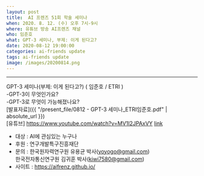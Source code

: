 ```yaml
---
layout: post
title:  AI 프렌즈 51회 학술 세미나
when: 2020. 8. 12. (수) 오후 7시-9시
where: 유튜브 방송 AI프렌즈 채널
who: 임준호
what: GPT-3 세미나, 부제: 이게 된다고?
date: 2020-08-12 19:00:00
categories: ai-friends update
tags: ai-friends update
image: /images/20200814.png
---
```

***  
GPT-3 세미나(부제: 이게 된다고?) ( 임준호 / ETRI )  
-GPT-3이 무엇인가요?  
-GPT-3로 무엇이 가능해졌나요?  
[발표자료]({{ "/present_file/0812 - GPT-3 세미나_ETRI임준호.pdf" | absolute_url }})  
[유튜브] https://www.youtube.com/watch?v=MV1l2JPAxVY [link]
 


- 대상 : AI에 관심있는 누구나  
- 후원 : 연구개발특구진흥재단  
- 문의 : 한국원자력연구원 유용균 박사(yoyogo@gmail.com)  
             한국전자통신연구원 김귀훈 박사(kiwi7580@gmail.com)  
- 사이트 : https://aifrenz.github.io/ 


[link]:     https://www.youtube.com/watch?v=MV1l2JPAxVY
